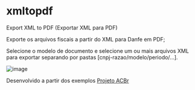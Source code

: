 # xmltopdf
Export XML to PDF (Exportar XML para PDF)

Exporte os arquivos fiscais a partir do XML para Danfe em PDF;

Selecione o modelo de documento e selecione um ou mais arquivos XML para exportar separando por pastas [cnpj-razao/modelo/periodo/...].

![image](https://user-images.githubusercontent.com/26030963/128602447-054c6f2e-a589-4dde-8982-3f6cf9ceb3c0.png)
<p> Desenvolvido a partir dos exemplos <a href="projetoacbr.com.br">Projeto ACBr</a></p>
